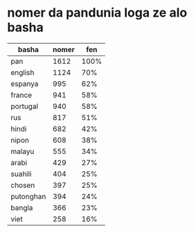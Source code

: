 # nomer da pandunia loga ze alo basha

| basha | nomer | fen |
|-------|-------|-----|
| pan | 1612 | 100% |
| english | 1124 | 70% |
| espanya | 995 | 62% |
| france | 941 | 58% |
| portugal | 940 | 58% |
| rus | 817 | 51% |
| hindi | 682 | 42% |
| nipon | 608 | 38% |
| malayu | 555 | 34% |
| arabi | 429 | 27% |
| suahili | 404 | 25% |
| chosen | 397 | 25% |
| putonghan | 394 | 24% |
| bangla | 366 | 23% |
| viet | 258 | 16% |
